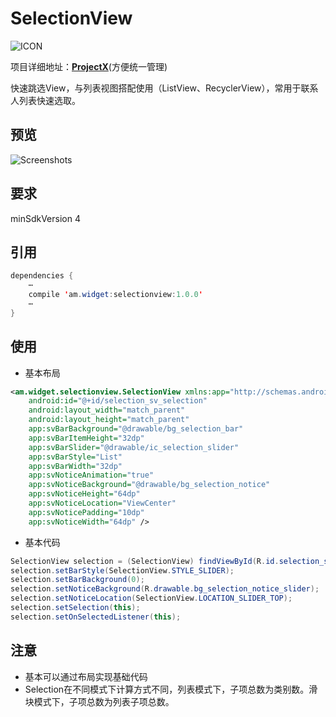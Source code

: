 # SelectionView
![ICON](https://raw.githubusercontent.com/AlexMofer/ProjectX/master/selectionview/icon.png)

项目详细地址：[**ProjectX**](https://github.com/AlexMofer/ProjectX/tree/master/selectionview)(方便统一管理)

快速跳选View，与列表视图搭配使用（ListView、RecyclerView），常用于联系人列表快速选取。
## 预览
![Screenshots](https://raw.githubusercontent.com/AlexMofer/ProjectX/master/selectionview/screenshots.gif)
## 要求
minSdkVersion 4
## 引用
```java
dependencies {
    ⋯
    compile 'am.widget:selectionview:1.0.0'
    ⋯
}
```
## 使用
- 基本布局
```xml
<am.widget.selectionview.SelectionView xmlns:app="http://schemas.android.com/apk/res-auto"
    android:id="@+id/selection_sv_selection"
    android:layout_width="match_parent"
    android:layout_height="match_parent"
    app:svBarBackground="@drawable/bg_selection_bar"
    app:svBarItemHeight="32dp"
    app:svBarSlider="@drawable/ic_selection_slider"
    app:svBarStyle="List"
    app:svBarWidth="32dp"
    app:svNoticeAnimation="true"
    app:svNoticeBackground="@drawable/bg_selection_notice"
    app:svNoticeHeight="64dp"
    app:svNoticeLocation="ViewCenter"
    app:svNoticePadding="10dp"
    app:svNoticeWidth="64dp" />
```
- 基本代码
```java
SelectionView selection = (SelectionView) findViewById(R.id.selection_sv_selection);
selection.setBarStyle(SelectionView.STYLE_SLIDER);
selection.setBarBackground(0);
selection.setNoticeBackground(R.drawable.bg_selection_notice_slider);
selection.setNoticeLocation(SelectionView.LOCATION_SLIDER_TOP);
selection.setSelection(this);
selection.setOnSelectedListener(this);
```
## 注意
- 基本可以通过布局实现基础代码
- Selection在不同模式下计算方式不同，列表模式下，子项总数为类别数。滑块模式下，子项总数为列表子项总数。
